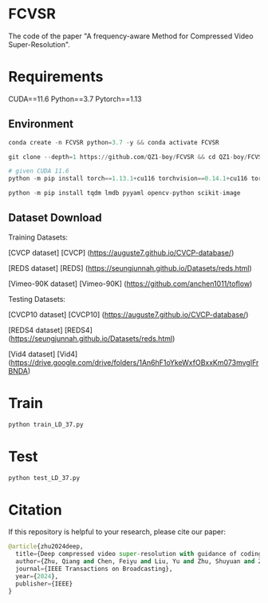 # FCVSR

The code of the paper "A frequency-aware Method for Compressed Video Super-Resolution".

# Requirements

CUDA==11.6 Python==3.7 Pytorch==1.13

## Environment
```python
conda create -n FCVSR python=3.7 -y && conda activate FCVSR

git clone --depth=1 https://github.com/QZ1-boy/FCVSR && cd QZ1-boy/FCVSR/

# given CUDA 11.6
python -m pip install torch==1.13.1+cu116 torchvision==0.14.1+cu116 torchaudio==0.13.1 --extra-index-url https://download.pytorch.org/whl/cu116

python -m pip install tqdm lmdb pyyaml opencv-python scikit-image
```

## Dataset Download
Training Datasets:

[CVCP dataset] [CVCP] (https://auguste7.github.io/CVCP-database/)

[REDS dataset] [REDS] (https://seungjunnah.github.io/Datasets/reds.html)

[Vimeo-90K dataset] [Vimeo-90K] (https://github.com/anchen1011/toflow)

Testing Datasets:

[CVCP10 dataset] [CVCP10] (https://auguste7.github.io/CVCP-database/)

[REDS4 dataset] [REDS4] (https://seungjunnah.github.io/Datasets/reds.html)

[Vid4 dataset] [Vid4] (https://drive.google.com/drive/folders/1An6hF1oYkeWxfOBxxKm073mvgIFrBNDA)


# Train
```python
python train_LD_37.py
```
# Test
```python
python test_LD_37.py 
```
# Citation
If this repository is helpful to your research, please cite our paper:
```python
@article{zhu2024deep,
  title={Deep compressed video super-resolution with guidance of coding priors},
  author={Zhu, Qiang and Chen, Feiyu and Liu, Yu and Zhu, Shuyuan and Zeng, Bing},
  journal={IEEE Transactions on Broadcasting},
  year={2024},
  publisher={IEEE}
}
```
